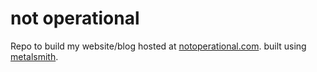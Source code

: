 # not operational
Repo to build my website/blog hosted at [notoperational.com](http://notoperational.com). built using [metalsmith](https://metalsmith.io).
